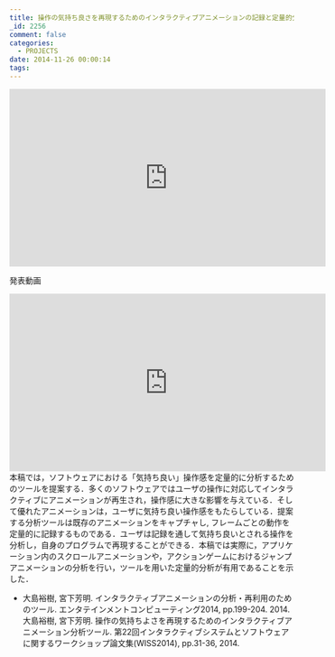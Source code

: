 ```yaml
---
title: 操作の気持ち良さを再現するためのインタラクティブアニメーションの記録と定量的分析
_id: 2256
comment: false
categories:
  - PROJECTS
date: 2014-11-26 00:00:14
tags:
---
```



<iframe width="560" height="315" src="https://www.youtube.com/embed/rjcUgRn7aj4" frameborder="0" allowfullscreen></iframe>

<!--more-->
発表動画

<iframe width="560" height="315" src="https://www.youtube.com/embed/gUqFSKy1l9o" frameborder="0" allowfullscreen></iframe>


<!-- 2014.11.26 -->本稿では，ソフトウェアにおける「気持ち良い」操作感を定量的に分析するためのツールを提案する．多くのソフトウェアではユーザの操作に対応してインタラクティブにアニメーションが再生され，操作感に大きな影響を与えている．そして優れたアニメーションは，ユーザに気持ち良い操作感をもたらしている．提案する分析ツールは既存のアニメーションをキャプチャし, フレームごとの動作を定量的に記録するものである．ユーザは記録を通して気持ち良いとされる操作を分析し，自身のプログラムで再現することができる．本稿では実際に，アプリケーション内のスクロールアニメーションや，アクションゲームにおけるジャンプアニメーションの分析を行い，ツールを用いた定量的分析が有用であることを示した．

*   大島裕樹, 宮下芳明. インタラクティブアニメーションの分析・再利用のためのツール. エンタテインメントコンピューティング2014, pp.199-204\. 2014.
大島裕樹, 宮下芳明. 操作の気持ちよさを再現するためのインタラクティブアニメーション分析ツール. 第22回インタラクティブシステムとソフトウェアに関するワークショップ論文集(WISS2014), pp.31-36, 2014.
